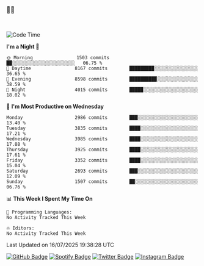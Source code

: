 ### 🤙🍺

<!-- <a href="https://github-readme-stats.vercel.app/api?username=hzak2xx&count_private=true&show_icons=true&theme=dracula">
  <img align="center" src="https://github-readme-stats.vercel.app/api?username=hzak2xx&count_private=true&show_icons=true&theme=dracula" />
</a>
</br> -->
</br>

<!--START_SECTION:waka-->
![Code Time](http://img.shields.io/badge/Code%20Time-4%2C209%20hrs%2040%20mins-blue)

**I'm a Night 🦉** 

```text
🌞 Morning                1503 commits        ██░░░░░░░░░░░░░░░░░░░░░░░   06.75 % 
🌆 Daytime                8167 commits        █████████░░░░░░░░░░░░░░░░   36.65 % 
🌃 Evening                8598 commits        ██████████░░░░░░░░░░░░░░░   38.59 % 
🌙 Night                  4015 commits        █████░░░░░░░░░░░░░░░░░░░░   18.02 % 
```
📅 **I'm Most Productive on Wednesday** 

```text
Monday                   2986 commits        ███░░░░░░░░░░░░░░░░░░░░░░   13.40 % 
Tuesday                  3835 commits        ████░░░░░░░░░░░░░░░░░░░░░   17.21 % 
Wednesday                3985 commits        ████░░░░░░░░░░░░░░░░░░░░░   17.88 % 
Thursday                 3925 commits        ████░░░░░░░░░░░░░░░░░░░░░   17.61 % 
Friday                   3352 commits        ████░░░░░░░░░░░░░░░░░░░░░   15.04 % 
Saturday                 2693 commits        ███░░░░░░░░░░░░░░░░░░░░░░   12.09 % 
Sunday                   1507 commits        ██░░░░░░░░░░░░░░░░░░░░░░░   06.76 % 
```


📊 **This Week I Spent My Time On** 

```text
💬 Programming Languages: 
No Activity Tracked This Week

🔥 Editors: 
No Activity Tracked This Week
```


 Last Updated on 16/07/2025 19:38:28 UTC
<!--END_SECTION:waka-->

[![GitHub Badge](https://img.shields.io/badge/GitHub-100000?style=for-the-badge&logo=github&logoColor=white)](https://github.com/hzak2xx)
[![Spotify Badge](https://img.shields.io/badge/Spotify-1ED760?&style=for-the-badge&logo=spotify&logoColor=white)](https://open.spotify.com/user/uf90s6sbbh75a1mt44clkhkvf)
[![Twitter Badge](https://img.shields.io/badge/Twitter-1DA1F2?style=for-the-badge&logo=twitter&logoColor=white)](https://twitter.com/hzak2xx)
[![Instagram Badge](https://img.shields.io/badge/Instagram-E4405F?style=for-the-badge&logo=instagram&logoColor=white)](https://www.instagram.com/hzak2xx/)
